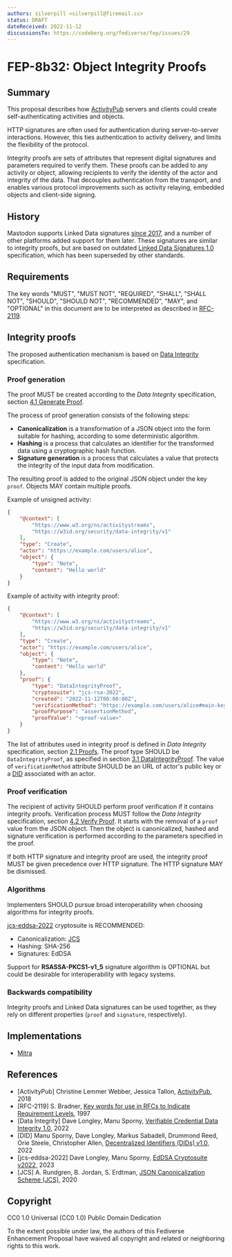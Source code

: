 ```yaml
---
authors: silverpill <silverpill@firemail.cc>
status: DRAFT
dateReceived: 2022-11-12
discussionsTo: https://codeberg.org/fediverse/fep/issues/29
---
```

# FEP-8b32: Object Integrity Proofs

## Summary

This proposal describes how [ActivityPub](https://www.w3.org/TR/activitypub/) servers and clients could create self-authenticating activities and objects.

HTTP signatures are often used for authentication during server-to-server interactions. However, this ties authentication to activity delivery, and limits the flexibility of the protocol.

Integrity proofs are sets of attributes that represent digital signatures and parameters required to verify them. These proofs can be added to any activity or object, allowing recipients to verify the identity of the actor and integrity of the data. That decouples authentication from the transport, and enables various protocol improvements such as activity relaying, embedded objects and client-side signing.

## History

Mastodon supports Linked Data signatures [since 2017](https://github.com/mastodon/mastodon/pull/4687), and a number of other platforms added support for them later. These signatures are similar to integrity proofs, but are based on outdated [Linked Data Signatures 1.0](https://github.com/w3c-ccg/ld-signatures/) specification, which has been superseded by other standards.

## Requirements

The key words "MUST", "MUST NOT", "REQUIRED", "SHALL", "SHALL NOT", "SHOULD", "SHOULD NOT", "RECOMMENDED", "MAY", and "OPTIONAL" in this document are to be interpreted as described in [RFC-2119](https://tools.ietf.org/html/rfc2119.html).

## Integrity proofs

The proposed authentication mechanism is based on [Data Integrity](https://w3c.github.io/vc-data-integrity/) specification.

### Proof generation

The proof MUST be created according to the *Data Integrity* specification, section [4.1 Generate Proof](https://w3c.github.io/vc-data-integrity/#generate-proof).

The process of proof generation consists of the following steps:

- **Canonicalization** is a transformation of a JSON object into the form suitable for hashing, according to some deterministic algorithm.
- **Hashing** is a process that calculates an identifier for the transformed data using a cryptographic hash function.
- **Signature generation** is a process that calculates a value that protects the integrity of the input data from modification.

The resulting proof is added to the original JSON object under the key `proof`. Objects MAY contain multiple proofs.

Example of unsigned activity:

```json
{
    "@context": [
        "https://www.w3.org/ns/activitystreams",
        "https://w3id.org/security/data-integrity/v1"
    ],
    "type": "Create",
    "actor": "https://example.com/users/alice",
    "object": {
        "type": "Note",
        "content": "Hello world"
    }
}
```

Example of activity with integrity proof:

```json
{
    "@context": [
        "https://www.w3.org/ns/activitystreams",
        "https://w3id.org/security/data-integrity/v1"
    ],
    "type": "Create",
    "actor": "https://example.com/users/alice",
    "object": {
        "type": "Note",
        "content": "Hello world"
    },
    "proof": {
        "type": "DataIntegrityProof",
        "cryptosuite": "jcs-rsa-2022",
        "created": "2022-11-12T00:00:00Z",
        "verificationMethod": "https://example.com/users/alice#main-key",
        "proofPurpose": "assertionMethod",
        "proofValue": "<proof-value>"
    }
}
```

The list of attributes used in integrity proof is defined in *Data Integrity* specification, section [2.1 Proofs](https://w3c.github.io/vc-data-integrity/#proofs). The proof type SHOULD be `DataIntegrityProof`, as specified in section [3.1 DataIntegrityProof](https://w3c.github.io/vc-data-integrity/#dataintegrityproof). The value of `verificationMethod` attribute SHOULD be an URL of actor's public key or a [DID](https://www.w3.org/TR/did-core/) associated with an actor.

### Proof verification

The recipient of activity SHOULD perform proof verification if it contains integrity proofs. Verification process MUST follow the *Data Integrity* specification, section [4.2 Verify Proof](https://w3c.github.io/vc-data-integrity/#verify-proof). It starts with the removal of a `proof` value from the JSON object. Then the object is canonicalized, hashed and signature verification is performed according to the parameters specified in the proof.

If both HTTP signature and integrity proof are used, the integrity proof MUST be given precedence over HTTP signature. The HTTP signature MAY be dismissed.

### Algorithms

Implementers SHOULD pursue broad interoperability when choosing algorithms for integrity proofs.

[jcs-eddsa-2022](https://w3c.github.io/vc-di-eddsa/#jcs-eddsa-2022) cryptosuite is RECOMMENDED:

- Canonicalization: [JCS](https://www.rfc-editor.org/rfc/rfc8785)
- Hashing: SHA-256
- Signatures: EdDSA

Support for **RSASSA-PKCS1-v1_5** signature algorithm is OPTIONAL but could be desirable for interoperability with legacy systems.

### Backwards compatibility

Integrity proofs and Linked Data signatures can be used together, as they rely on different properties (`proof` and `signature`, respectively).

## Implementations

- [Mitra](https://codeberg.org/silverpill/mitra/src/tag/v1.13.0/FEDERATION.md#object-integrity-proofs)

## References

- [ActivityPub] Christine Lemmer Webber, Jessica Tallon, [ActivityPub](https://www.w3.org/TR/activitypub/), 2018
- [RFC-2119] S. Bradner, [Key words for use in RFCs to Indicate Requirement Levels](https://tools.ietf.org/html/rfc2119.html), 1997
- [Data Integrity] Dave Longley, Manu Sporny, [Verifiable Credential Data Integrity 1.0](https://w3c.github.io/vc-data-integrity/), 2022
- [DID] Manu Sporny, Dave Longley, Markus Sabadell, Drummond Reed, Orie Steele, Christopher Allen, [Decentralized Identifiers (DIDs) v1.0](https://www.w3.org/TR/did-core/), 2022
- [jcs-eddsa-2022] Dave Longley, Manu Sporny, [EdDSA Cryptosuite v2022](https://w3c.github.io/vc-di-eddsa/), 2023
- [JCS] A. Rundgren, B. Jordan, S. Erdtman, [JSON Canonicalization Scheme (JCS)](https://www.rfc-editor.org/rfc/rfc8785), 2020

## Copyright

CC0 1.0 Universal (CC0 1.0) Public Domain Dedication

To the extent possible under law, the authors of this Fediverse Enhancement Proposal have waived all copyright and related or neighboring rights to this work.
